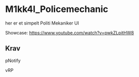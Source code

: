 # M1kk4l_Policemechanic
her er et simpelt Politi Mekaniker UI

Showcase: https://www.youtube.com/watch?v=pwkZLpitHW8
## Krav
pNotify

vRP